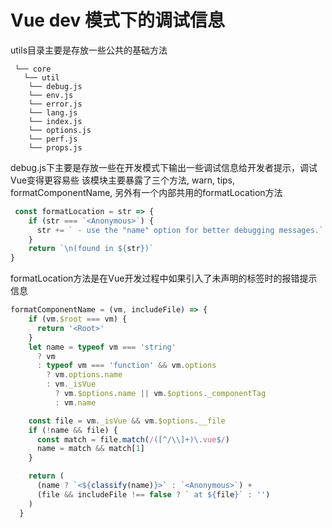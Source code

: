 # Vue dev 模式下的调试信息
utils目录主要是存放一些公共的基础方法
```
 └── core
   └── util
    └── debug.js
    └── env.js
    └── error.js
    └── lang.js
    └── index.js
    └── options.js
    └── perf.js
    └── props.js
```
debug.js下主要是存放一些在开发模式下输出一些调试信息给开发者提示，调试Vue变得更容易些
该模块主要暴露了三个方法, warn, tips, formatComponentName, 另外有一个内部共用的formatLocation方法

```js
 const formatLocation = str => {
    if (str === `<Anonymous>`) {
      str += ` - use the "name" option for better debugging messages.`
    }
    return `\n(found in ${str})`
}
```
formatLocation方法是在Vue开发过程中如果引入了未声明的标签时的报错提示信息


```js
formatComponentName = (vm, includeFile) => {
    if (vm.$root === vm) {
      return '<Root>'
    }
    let name = typeof vm === 'string'
      ? vm
      : typeof vm === 'function' && vm.options
        ? vm.options.name
        : vm._isVue
          ? vm.$options.name || vm.$options._componentTag
          : vm.name

    const file = vm._isVue && vm.$options.__file
    if (!name && file) {
      const match = file.match(/([^/\\]+)\.vue$/)
      name = match && match[1]
    }

    return (
      (name ? `<${classify(name)}>` : `<Anonymous>`) +
      (file && includeFile !== false ? ` at ${file}` : '')
    )
  }
  ```
  
  

